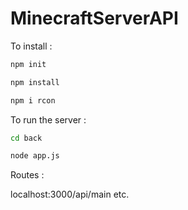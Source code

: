 # MinecraftServerAPI

To install :

```bash
npm init

npm install

npm i rcon
```

To run the server :

```bash
cd back

node app.js
```

Routes :

localhost:3000/api/main
etc.
